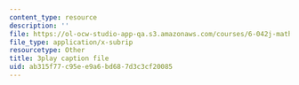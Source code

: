 ```yaml
---
content_type: resource
description: ''
file: https://ol-ocw-studio-app-qa.s3.amazonaws.com/courses/6-042j-mathematics-for-computer-science-spring-2015/ab315f77c95ee9a6bd687d3c3cf20085_fpy5Hsz5t6E.srt
file_type: application/x-subrip
resourcetype: Other
title: 3play caption file
uid: ab315f77-c95e-e9a6-bd68-7d3c3cf20085
---
```

